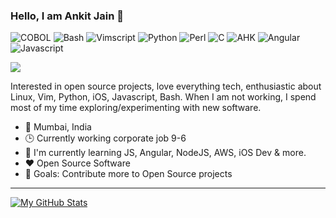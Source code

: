 ### Hello, I am Ankit Jain 👋

![COBOL](https://img.shields.io/static/v1?label=COBOL&message=Expert&color=009c3d&style=flat-square)
![Bash](https://img.shields.io/static/v1?label=Bash&message=Proficient&color=639bd3&style=flat-square)
![Vimscript](https://img.shields.io/static/v1?label=Vimscript&message=Proficient&color=639bd3&style=flat-square)
![Python](https://img.shields.io/static/v1?label=Python&message=Competent&color=ccccff&style=flat-square)
![Perl](https://img.shields.io/static/v1?label=Perl&message=Competent&color=ccccff&style=flat-square)
![C](https://img.shields.io/static/v1?label=C&message=Beginner&color=fdc700&style=flat-square)
![AHK](https://img.shields.io/static/v1?label=AHK&message=Beginner&color=fdc700&style=flat-square)
![Angular](https://img.shields.io/static/v1?label=Angular&message=Novice&color=d36363&style=flat-square)
![Javascript](https://img.shields.io/static/v1?label=Javascript&message=Novice&color=d36363&style=flat-square)

![](https://www.credly.com/badges/0afc35df-65ae-442d-a861-5a17c8ab3c6c/public_url)

Interested in open source projects, love everything tech, enthusiastic about Linux, Vim, Python, iOS, Javascript, Bash. When I am not working, I spend most of my time exploring/experimenting with new software.

- 📍 Mumbai, India
- 🕒 Currently working corporate job 9-6
- 🌱 I'm currently learning JS, Angular, NodeJS, AWS, iOS Dev & more.
- ❤️ Open Source Software
- 🥅  Goals: Contribute more to Open Source projects


---

[![My GitHub Stats](https://github-readme-stats-ajatkj.vercel.app/api?username=ajatkj&show_icons=true&hide=contribs&theme=github_dark)](https://github.com/anuraghazra/github-readme-stats)
